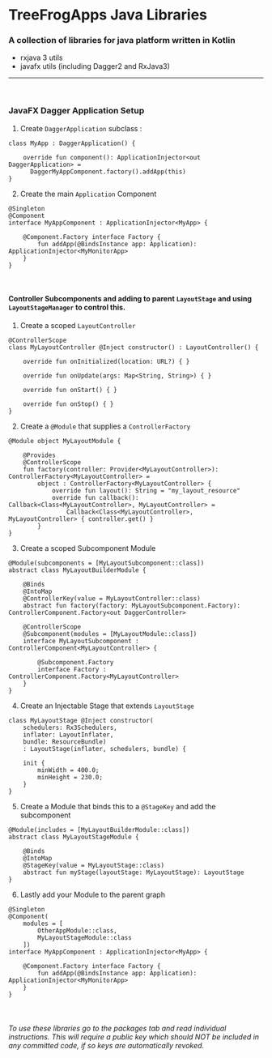 # TreeFrogApps Java Libraries

### A collection of libraries for java platform written in Kotlin



- rxjava 3 utils
- javafx utils (including Dagger2 and RxJava3)

---

<br>

### JavaFX Dagger Application Setup

1) Create `DaggerApplication` subclass :

```
class MyApp : DaggerApplication() {

    override fun component(): ApplicationInjector<out DaggerApplication> =
      DaggerMyAppComponent.factory().addApp(this)
}
```

2) Create the main `Application` Component
```
@Singleton
@Component
interface MyAppComponent : ApplicationInjector<MyApp> {

    @Component.Factory interface Factory {
        fun addApp(@BindsInstance app: Application): ApplicationInjector<MyMonitorApp>
    }
}
```
<br>

#### Controller Subcomponents and adding to parent `LayoutStage` and using `LayoutStageManager` to control this.

1) Create a scoped `LayoutController`
   
```
@ControllerScope 
class MyLayoutController @Inject constructor() : LayoutController() {

    override fun onInitialized(location: URL?) { }

    override fun onUpdate(args: Map<String, String>) { }

    override fun onStart() { }

    override fun onStop() { }
}
```

2) Create a `@Module` that supplies a `ControllerFactory`
   
```
@Module object MyLayoutModule {

    @Provides
    @ControllerScope
    fun factory(controller: Provider<MyLayoutController>): ControllerFactory<MyLayoutController> =
        object : ControllerFactory<MyLayoutController> {
            override fun layout(): String = "my_layout_resource"
            override fun callback(): Callback<Class<MyLayoutController>, MyLayoutController> =
                Callback<Class<MyLayoutController>, MyLayoutController> { controller.get() }
        }
}
```

3) Create a scoped Subcomponent Module
   
```
@Module(subcomponents = [MyLayoutSubcomponent::class])
abstract class MyLayoutBuilderModule {

    @Binds
    @IntoMap
    @ControllerKey(value = MyLayoutController::class)
    abstract fun factory(factory: MyLayoutSubcomponent.Factory): ControllerComponent.Factory<out DaggerController>

    @ControllerScope
    @Subcomponent(modules = [MyLayoutModule::class])
    interface MyLayoutSubcomponent : ControllerComponent<MyLayoutController> {

        @Subcomponent.Factory
        interface Factory : ControllerComponent.Factory<MyLayoutController>
    }
}
```

4) Create an Injectable Stage that extends `LayoutStage`

```
class MyLayoutStage @Inject constructor(
    schedulers: Rx3Schedulers,
    inflater: LayoutInflater,
    bundle: ResourceBundle)
    : LayoutStage(inflater, schedulers, bundle) {

    init {
        minWidth = 400.0;
        minHeight = 230.0;
    }
}
```

5) Create a Module that binds this to a `@StageKey` and add the subcomponent

```
@Module(includes = [MyLayoutBuilderModule::class])
abstract class MyLayoutStageModule {

    @Binds
    @IntoMap
    @StageKey(value = MyLayoutStage::class)
    abstract fun myStage(layoutStage: MyLayoutStage): LayoutStage
}
```

6) Lastly add your Module to the parent graph
```
@Singleton
@Component(
    modules = [
        OtherAppModule::class,
        MyLayoutStageModule::class
    ])
interface MyAppComponent : ApplicationInjector<MyApp> {

    @Component.Factory interface Factory {
        fun addApp(@BindsInstance app: Application): ApplicationInjector<MyMonitorApp>
    }
}
```

<br>

###### To use these libraries go to the packages tab and read individual instructions.  This will require a public key which should NOT be included in any committed code, if so keys are automatically revoked.
